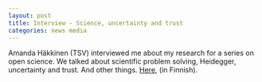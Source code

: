 ```yaml
---
layout: post
title: Interview - Science, uncertainty and trust
categories: news media
---
```


Amanda Häkkinen (TSV) interviewed me about my research for a series on open science. We talked about scientific problem solving, Heidegger, uncertainty and trust. And other things. <a href="https://avointiede.fi/fi/ajankohtaista/tutkimuksen-epavarmuus-osa-tieteen-prosessia-haastattelussa-samuli-reijula" target="_blank">Here</a>, (in Finnish). 

<!--more-->
